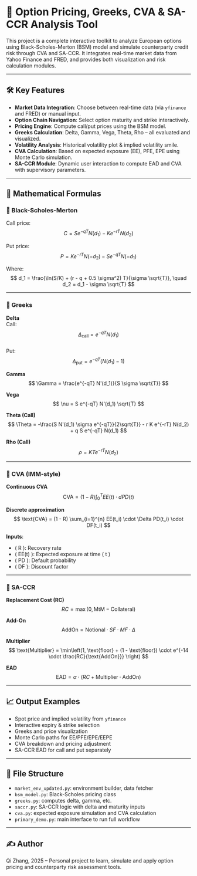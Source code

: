 
# 📘 Option Pricing, Greeks, CVA & SA-CCR Analysis Tool

This project is a complete interactive toolkit to analyze European options using Black-Scholes-Merton (BSM) model and simulate counterparty credit risk through CVA and SA-CCR. It integrates real-time market data from Yahoo Finance and FRED, and provides both visualization and risk calculation modules.

---

## 🛠️ Key Features

- **Market Data Integration**: Choose between real-time data (via `yfinance` and FRED) or manual input.
- **Option Chain Navigation**: Select option maturity and strike interactively.
- **Pricing Engine**: Compute call/put prices using the BSM model.
- **Greeks Calculation**: Delta, Gamma, Vega, Theta, Rho – all evaluated and visualized.
- **Volatility Analysis**: Historical volatility plot & implied volatility smile.
- **CVA Calculation**: Based on expected exposure (EE), PFE, EPE using Monte Carlo simulation.
- **SA-CCR Module**: Dynamic user interaction to compute EAD and CVA with supervisory parameters.

---

## 📐 Mathematical Formulas

### 🔹 Black-Scholes-Merton

Call price:  
$$ C = S e^{-qT} N(d_1) - K e^{-rT} N(d_2) $$

Put price:  
$$ P = K e^{-rT} N(-d_2) - S e^{-qT} N(-d_1) $$

Where:  
$$
d_1 = \frac{\ln(S/K) + (r - q + 0.5 \sigma^2) T}{\sigma \sqrt{T}}, \quad d_2 = d_1 - \sigma \sqrt{T}
$$

---

### 🔹 Greeks

**Delta**  
Call:  
$$ \Delta_{\text{call}} = e^{-qT} N(d_1) $$  
Put:  
$$ \Delta_{\text{put}} = e^{-qT}(N(d_1) - 1) $$

**Gamma**  
$$ \Gamma = \frac{e^{-qT} N'(d_1)}{S \sigma \sqrt{T}} $$

**Vega**  
$$ \nu = S e^{-qT} N'(d_1) \sqrt{T} $$

**Theta (Call)**  
$$ \Theta = -\frac{S N'(d_1) \sigma e^{-qT}}{2\sqrt{T}} - r K e^{-rT} N(d_2) + q S e^{-qT} N(d_1) $$

**Rho (Call)**  
$$ \rho = K T e^{-rT} N(d_2) $$

---

### 🔹 CVA (IMM-style)

**Continuous CVA**  
$$ \text{CVA} = (1 - R) \int_0^T EE(t) \cdot dPD(t) $$

**Discrete approximation**  
$$ \text{CVA} = (1 - R) \sum_{i=1}^{n} EE(t_i) \cdot \Delta PD(t_i) \cdot DF(t_i) $$

**Inputs**:  
- \( R \): Recovery rate  
- \( EE(t) \): Expected exposure at time \( t \)  
- \( PD \): Default probability  
- \( DF \): Discount factor

---

### 🔹 SA-CCR

**Replacement Cost (RC)**  
$$ RC = \max(0, \text{MtM} - \text{Collateral}) $$

**Add-On**  
$$ \text{AddOn} = \text{Notional} \cdot SF \cdot MF \cdot \Delta $$

**Multiplier**  
$$ \text{Multiplier} = \min\left(1, \text{floor} + (1 - \text{floor}) \cdot e^{-14 \cdot \frac{RC}{\text{AddOn}}} \right) $$

**EAD**  
$$ \text{EAD} = \alpha \cdot (RC + \text{Multiplier} \cdot \text{AddOn}) $$

---

## 📈 Output Examples

- Spot price and implied volatility from `yfinance`
- Interactive expiry & strike selection
- Greeks and price visualization
- Monte Carlo paths for EE/PFE/EPE/EEPE
- CVA breakdown and pricing adjustment
- SA-CCR EAD for call and put separately

---

## 📎 File Structure

- `market_env_updated.py`: environment builder, data fetcher
- `bsm_model.py`: Black-Scholes pricing class
- `greeks.py`: computes delta, gamma, etc.
- `saccr.py`: SA-CCR logic with delta and maturity inputs
- `cva.py`: expected exposure simulation and CVA calculation
- `primary_demo.py`: main interface to run full workflow

---

## ✍️ Author

Qi Zhang, 2025 – Personal project to learn, simulate and apply option pricing and counterparty risk assessment tools.

